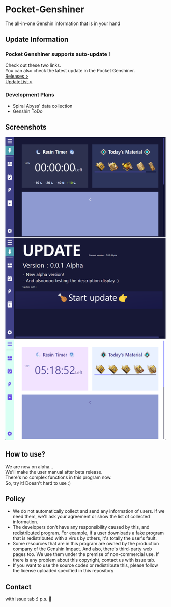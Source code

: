 # Pocket-Genshiner
The all-in-one Genshin information that is in your hand


## Update Information
### Pocket Genshiner supports auto-update !
Check out these two links.\
You can also check the latest update in the Pocket Genshiner.\
[Releases >](https://github.com/ForestHouse2316/Pocket-Genshiner/releases)\
[UpdateList >](https://github.com/ForestHouse2316/Pocket-Genshiner/blob/main/.ezu)

### Development Plans
- Spiral Abyss' data collection
- Genshin ToDo

## Screenshots
![p1](https://github.com/ForestHouse2316/Pocket-Genshiner/blob/readme/Document/1.png?raw=true)
![p2](https://github.com/ForestHouse2316/Pocket-Genshiner/blob/readme/Document/2.png?raw=true)
![p2](https://github.com/ForestHouse2316/Pocket-Genshiner/blob/readme/Document/3.png?raw=true)

## How to use?
We are now on alpha...\
We'll make the user manual after beta release.\
There's no complex functions in this program now.\
So, try it! Doesn't hard to use :)

## Policy
- We do not automatically collect and send any information of users.
If we need them, we'll ask your agreement or show the list of collected information.
- The developers don't have any responsibility caused by this, and redistributed program.
For example, if a user downloads a fake program that is redistributed with a virus by others, it's totally the user's fault.
- Some resources that are in this program are owned by the production company of the Genshin Impact.
And also, there's third-party web pages too.
We use them under the premise of non-commercial use.
If there is any problem about this copyright, contact us with issue tab.
- If you want to use the source codes or redistribute this, please follow the license uploaded specified in this repository

## Contact
with issue tab :)
p.s. 🤔
